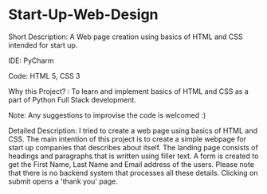 # Start-Up-Web-Design
Short Description: A Web page creation using basics of HTML and CSS intended for start up.

IDE: PyCharm

Code: HTML 5, CSS 3

Why this Project? : To learn and implement basics of HTML and CSS as a part of Python Full Stack development.

Note: Any suggestions to improvise the code is welcomed :)

Detailed Description:
I tried to create a web page using basics of HTML and CSS. The main intention of this project is to create a simple webpage for start up companies that describes about itself.
The landing page consists of headings and paragraphs that is written using filler text.
A form is created to get the First Name,  Last Name and Email address of the users.
Please note that there is no backend system that processes all these details.
Clicking on submit opens a 'thank you' page.
